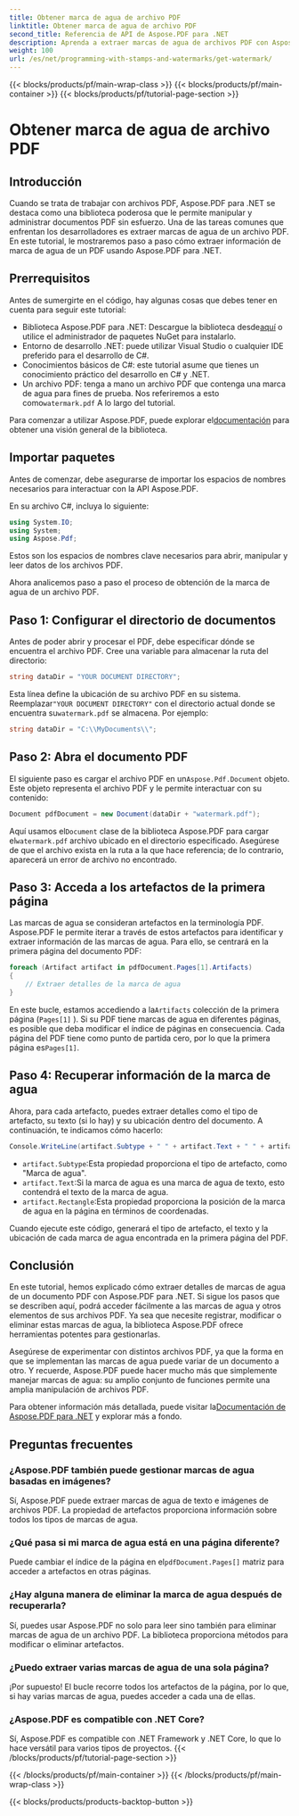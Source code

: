 ```yaml
---
title: Obtener marca de agua de archivo PDF
linktitle: Obtener marca de agua de archivo PDF
second_title: Referencia de API de Aspose.PDF para .NET
description: Aprenda a extraer marcas de agua de archivos PDF con Aspose.PDF para .NET con una guía paso a paso. Tutorial detallado para la extracción de marcas de agua.
weight: 100
url: /es/net/programming-with-stamps-and-watermarks/get-watermark/
---
```


{{< blocks/products/pf/main-wrap-class >}}
{{< blocks/products/pf/main-container >}}
{{< blocks/products/pf/tutorial-page-section >}}

# Obtener marca de agua de archivo PDF

## Introducción

Cuando se trata de trabajar con archivos PDF, Aspose.PDF para .NET se destaca como una biblioteca poderosa que le permite manipular y administrar documentos PDF sin esfuerzo. Una de las tareas comunes que enfrentan los desarrolladores es extraer marcas de agua de un archivo PDF. En este tutorial, le mostraremos paso a paso cómo extraer información de marca de agua de un PDF usando Aspose.PDF para .NET.

## Prerrequisitos

Antes de sumergirte en el código, hay algunas cosas que debes tener en cuenta para seguir este tutorial:

-  Biblioteca Aspose.PDF para .NET: Descargue la biblioteca desde[aquí](https://releases.aspose.com/pdf/net/) o utilice el administrador de paquetes NuGet para instalarlo.
- Entorno de desarrollo .NET: puede utilizar Visual Studio o cualquier IDE preferido para el desarrollo de C#.
- Conocimientos básicos de C#: este tutorial asume que tienes un conocimiento práctico del desarrollo en C# y .NET.
-  Un archivo PDF: tenga a mano un archivo PDF que contenga una marca de agua para fines de prueba. Nos referiremos a esto como`watermark.pdf` A lo largo del tutorial.

 Para comenzar a utilizar Aspose.PDF, puede explorar el[documentación](https://reference.aspose.com/pdf/net/) para obtener una visión general de la biblioteca.

## Importar paquetes

Antes de comenzar, debe asegurarse de importar los espacios de nombres necesarios para interactuar con la API Aspose.PDF. 

En su archivo C#, incluya lo siguiente:

```csharp
using System.IO;
using System;
using Aspose.Pdf;
```

Estos son los espacios de nombres clave necesarios para abrir, manipular y leer datos de los archivos PDF.

Ahora analicemos paso a paso el proceso de obtención de la marca de agua de un archivo PDF.

## Paso 1: Configurar el directorio de documentos

Antes de poder abrir y procesar el PDF, debe especificar dónde se encuentra el archivo PDF. Cree una variable para almacenar la ruta del directorio:

```csharp
string dataDir = "YOUR DOCUMENT DIRECTORY";
```

 Esta línea define la ubicación de su archivo PDF en su sistema. Reemplazar`"YOUR DOCUMENT DIRECTORY"` con el directorio actual donde se encuentra su`watermark.pdf` se almacena. Por ejemplo:

```csharp
string dataDir = "C:\\MyDocuments\\";
```

## Paso 2: Abra el documento PDF

 El siguiente paso es cargar el archivo PDF en un`Aspose.Pdf.Document` objeto. Este objeto representa el archivo PDF y le permite interactuar con su contenido:

```csharp
Document pdfDocument = new Document(dataDir + "watermark.pdf");
```

 Aquí usamos el`Document` clase de la biblioteca Aspose.PDF para cargar el`watermark.pdf` archivo ubicado en el directorio especificado. Asegúrese de que el archivo exista en la ruta a la que hace referencia; de lo contrario, aparecerá un error de archivo no encontrado.

## Paso 3: Acceda a los artefactos de la primera página

Las marcas de agua se consideran artefactos en la terminología PDF. Aspose.PDF le permite iterar a través de estos artefactos para identificar y extraer información de las marcas de agua. Para ello, se centrará en la primera página del documento PDF:

```csharp
foreach (Artifact artifact in pdfDocument.Pages[1].Artifacts)
{
    // Extraer detalles de la marca de agua
}
```

 En este bucle, estamos accediendo a la`Artifacts` colección de la primera página (`Pages[1]` ). Si su PDF tiene marcas de agua en diferentes páginas, es posible que deba modificar el índice de páginas en consecuencia. Cada página del PDF tiene como punto de partida cero, por lo que la primera página es`Pages[1]`.

## Paso 4: Recuperar información de la marca de agua

Ahora, para cada artefacto, puedes extraer detalles como el tipo de artefacto, su texto (si lo hay) y su ubicación dentro del documento. A continuación, te indicamos cómo hacerlo:

```csharp
Console.WriteLine(artifact.Subtype + " " + artifact.Text + " " + artifact.Rectangle);
```

- `artifact.Subtype`:Esta propiedad proporciona el tipo de artefacto, como "Marca de agua".
- `artifact.Text`:Si la marca de agua es una marca de agua de texto, esto contendrá el texto de la marca de agua.
- `artifact.Rectangle`:Esta propiedad proporciona la posición de la marca de agua en la página en términos de coordenadas.

Cuando ejecute este código, generará el tipo de artefacto, el texto y la ubicación de cada marca de agua encontrada en la primera página del PDF.

## Conclusión

En este tutorial, hemos explicado cómo extraer detalles de marcas de agua de un documento PDF con Aspose.PDF para .NET. Si sigue los pasos que se describen aquí, podrá acceder fácilmente a las marcas de agua y otros elementos de sus archivos PDF. Ya sea que necesite registrar, modificar o eliminar estas marcas de agua, la biblioteca Aspose.PDF ofrece herramientas potentes para gestionarlas.

Asegúrese de experimentar con distintos archivos PDF, ya que la forma en que se implementan las marcas de agua puede variar de un documento a otro. Y recuerde, Aspose.PDF puede hacer mucho más que simplemente manejar marcas de agua: su amplio conjunto de funciones permite una amplia manipulación de archivos PDF.

 Para obtener información más detallada, puede visitar la[Documentación de Aspose.PDF para .NET](https://reference.aspose.com/pdf/net/) y explorar más a fondo.

## Preguntas frecuentes

### ¿Aspose.PDF también puede gestionar marcas de agua basadas en imágenes?
Sí, Aspose.PDF puede extraer marcas de agua de texto e imágenes de archivos PDF. La propiedad de artefactos proporciona información sobre todos los tipos de marcas de agua.

### ¿Qué pasa si mi marca de agua está en una página diferente?
 Puede cambiar el índice de la página en el`pdfDocument.Pages[]` matriz para acceder a artefactos en otras páginas.

### ¿Hay alguna manera de eliminar la marca de agua después de recuperarla?
Sí, puedes usar Aspose.PDF no solo para leer sino también para eliminar marcas de agua de un archivo PDF. La biblioteca proporciona métodos para modificar o eliminar artefactos.

### ¿Puedo extraer varias marcas de agua de una sola página?
¡Por supuesto! El bucle recorre todos los artefactos de la página, por lo que, si hay varias marcas de agua, puedes acceder a cada una de ellas.

### ¿Aspose.PDF es compatible con .NET Core?
Sí, Aspose.PDF es compatible con .NET Framework y .NET Core, lo que lo hace versátil para varios tipos de proyectos.
{{< /blocks/products/pf/tutorial-page-section >}}

{{< /blocks/products/pf/main-container >}}
{{< /blocks/products/pf/main-wrap-class >}}

{{< blocks/products/products-backtop-button >}}
